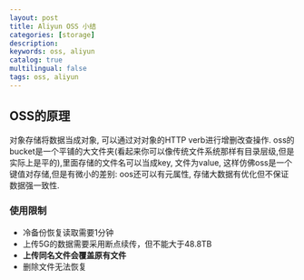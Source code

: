 ```yaml
---
layout: post
title: Aliyun OSS 小结
categories: [storage]
description:
keywords: oss, aliyun
catalog: true
multilingual: false
tags: oss, aliyun
---
```

## OSS的原理
对象存储将数据当成对象, 可以通过对对象的HTTP verb进行增删改查操作. oss的bucket是一个平铺的大文件夹(看起来你可以像传统文件系统那样有目录层级,但是实际上是平的),里面存储的文件名可以当成key, 文件为value, 这样仿佛oss是一个键值对存储,但是有微小的差别: oos还可以有元属性, 存储大数据有优化但不保证数据强一致性.  

### 使用限制
- 冷备份恢复读取需要1分钟
- 上传5G的数据需要采用断点续传，但不能大于48.8TB
- **上传同名文件会覆盖原有文件**
- 删除文件无法恢复
